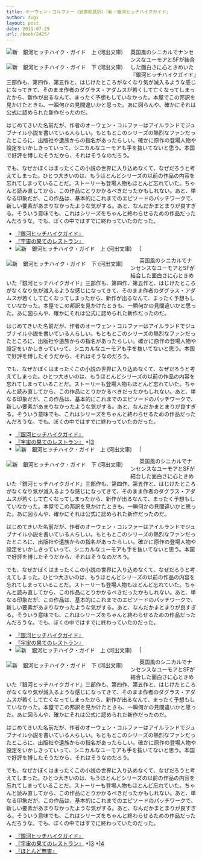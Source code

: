 ```yaml
---
title: オーウェン・コルファー（安原和見訳）『新・銀河ヒッチハイクガイド』
author: sugi
layout: post
date: 2011-07-29
url: /book/2425/
---
```

<a href="http://www.amazon.co.jp/exec/obidos/ASIN/4309463568/chezsugi-22/ref=nosim/" name="amazletlink" target="_blank"><img src="http://i1.wp.com/ecx.images-amazon.com/images/I/51Wn0R4kulL._SL160_.jpg?w=660" alt="新　銀河ヒッチハイク・ガイド　上 (河出文庫)" class="alignleft" style="float: left; margin: 0 20px 20px 0;" data-recalc-dims="1" /></a>

<a href="http://www.amazon.co.jp/exec/obidos/ASIN/4309463576/chezsugi-22/ref=nosim/" name="amazletlink" target="_blank"><img src="http://i0.wp.com/ecx.images-amazon.com/images/I/51-cC8QkkML._SL160_.jpg?w=660" alt="新　銀河ヒッチハイク・ガイド　下 (河出文庫)" class="alignleft" style="float: left; margin: 0 20px 20px 0;" data-recalc-dims="1" /></a>

英国風のシニカルでナンセンスなユーモアとSFが結合した面白さに心ときめいた『銀河ヒッチハイクガイド』三部作も、第四作、第五作と、はじけたところがなくなり気が滅入るような感じになってきて、そのまま作者のダグラス・アダムスが若くして亡くなってしまったから、新作が出るなんて、まったく予想もしていなかった。本屋でこの邦訳を見かけたときも、一瞬何かの見間違いかと思った。あに図らんや、確かにそれは公式に認められた新作だったのだ。

はじめてきいた名前だが、作者のオーウェン・コルファーはアイルランドでジュブナイル小説を書いている人らしい。もともとこのシリーズの熱烈なファンだったところに、出版社や遺族からの指名があったらしい。確かに原作の登場人物や設定をいかしきっていって、シニカルなユーモアも手を抜いてないと思う。本国で好評を博したそうだから、それはそうなのだろう。

でも、なぜかぼくはまったくこの小説の世界に入り込めなくて、なぜだろうと考えてしまった。ひとつ大きいのは、もうほとんどシリーズの以前の作品の内容を忘れてしまっていることだ。ストーリーも登場人物もほとんど忘れていた。ちゃんと読み直してから、この作品にとりかかるべきだったかもしれない。あと、単なる印象だが、この作品は、基本的にこれまでのエピソードのパッチワークで、新しい要素があまりなかったような気がする。あと、なんだかまとまりが良すぎる。そういう意味でも、これはシリーズをちゃんと終わらせるための作品だったんだろうな。でも、ぼくの中ではすでに終わっていたのだった。

  * [『銀河ヒッチハイクガイド』][1]
  * [『宇宙の果てのレストラン』][2]
  * [<a href="http://www.amazon.co.jp/exec/obidos/ASIN/4309463568/chezsugi-22/ref=nosim/" name="amazletlink" target="_blank"><img src="http://i1.wp.com/ecx.images-amazon.com/images/I/51Wn0R4kulL._SL160_.jpg?w=660" alt="新　銀河ヒッチハイク・ガイド　上 (河出文庫)" class="alignleft" style="float: left; margin: 0 20px 20px 0;" data-recalc-dims="1" /></a>

<a href="http://www.amazon.co.jp/exec/obidos/ASIN/4309463576/chezsugi-22/ref=nosim/" name="amazletlink" target="_blank"><img src="http://i0.wp.com/ecx.images-amazon.com/images/I/51-cC8QkkML._SL160_.jpg?w=660" alt="新　銀河ヒッチハイク・ガイド　下 (河出文庫)" class="alignleft" style="float: left; margin: 0 20px 20px 0;" data-recalc-dims="1" /></a>

英国風のシニカルでナンセンスなユーモアとSFが結合した面白さに心ときめいた『銀河ヒッチハイクガイド』三部作も、第四作、第五作と、はじけたところがなくなり気が滅入るような感じになってきて、そのまま作者のダグラス・アダムスが若くして亡くなってしまったから、新作が出るなんて、まったく予想もしていなかった。本屋でこの邦訳を見かけたときも、一瞬何かの見間違いかと思った。あに図らんや、確かにそれは公式に認められた新作だったのだ。

はじめてきいた名前だが、作者のオーウェン・コルファーはアイルランドでジュブナイル小説を書いている人らしい。もともとこのシリーズの熱烈なファンだったところに、出版社や遺族からの指名があったらしい。確かに原作の登場人物や設定をいかしきっていって、シニカルなユーモアも手を抜いてないと思う。本国で好評を博したそうだから、それはそうなのだろう。

でも、なぜかぼくはまったくこの小説の世界に入り込めなくて、なぜだろうと考えてしまった。ひとつ大きいのは、もうほとんどシリーズの以前の作品の内容を忘れてしまっていることだ。ストーリーも登場人物もほとんど忘れていた。ちゃんと読み直してから、この作品にとりかかるべきだったかもしれない。あと、単なる印象だが、この作品は、基本的にこれまでのエピソードのパッチワークで、新しい要素があまりなかったような気がする。あと、なんだかまとまりが良すぎる。そういう意味でも、これはシリーズをちゃんと終わらせるための作品だったんだろうな。でも、ぼくの中ではすでに終わっていたのだった。

  * [『銀河ヒッチハイクガイド』][1]
  * [『宇宙の果てのレストラン』][2]
  *][3] 
  * [<a href="http://www.amazon.co.jp/exec/obidos/ASIN/4309463568/chezsugi-22/ref=nosim/" name="amazletlink" target="_blank"><img src="http://i1.wp.com/ecx.images-amazon.com/images/I/51Wn0R4kulL._SL160_.jpg?w=660" alt="新　銀河ヒッチハイク・ガイド　上 (河出文庫)" class="alignleft" style="float: left; margin: 0 20px 20px 0;" data-recalc-dims="1" /></a>

<a href="http://www.amazon.co.jp/exec/obidos/ASIN/4309463576/chezsugi-22/ref=nosim/" name="amazletlink" target="_blank"><img src="http://i0.wp.com/ecx.images-amazon.com/images/I/51-cC8QkkML._SL160_.jpg?w=660" alt="新　銀河ヒッチハイク・ガイド　下 (河出文庫)" class="alignleft" style="float: left; margin: 0 20px 20px 0;" data-recalc-dims="1" /></a>

英国風のシニカルでナンセンスなユーモアとSFが結合した面白さに心ときめいた『銀河ヒッチハイクガイド』三部作も、第四作、第五作と、はじけたところがなくなり気が滅入るような感じになってきて、そのまま作者のダグラス・アダムスが若くして亡くなってしまったから、新作が出るなんて、まったく予想もしていなかった。本屋でこの邦訳を見かけたときも、一瞬何かの見間違いかと思った。あに図らんや、確かにそれは公式に認められた新作だったのだ。

はじめてきいた名前だが、作者のオーウェン・コルファーはアイルランドでジュブナイル小説を書いている人らしい。もともとこのシリーズの熱烈なファンだったところに、出版社や遺族からの指名があったらしい。確かに原作の登場人物や設定をいかしきっていって、シニカルなユーモアも手を抜いてないと思う。本国で好評を博したそうだから、それはそうなのだろう。

でも、なぜかぼくはまったくこの小説の世界に入り込めなくて、なぜだろうと考えてしまった。ひとつ大きいのは、もうほとんどシリーズの以前の作品の内容を忘れてしまっていることだ。ストーリーも登場人物もほとんど忘れていた。ちゃんと読み直してから、この作品にとりかかるべきだったかもしれない。あと、単なる印象だが、この作品は、基本的にこれまでのエピソードのパッチワークで、新しい要素があまりなかったような気がする。あと、なんだかまとまりが良すぎる。そういう意味でも、これはシリーズをちゃんと終わらせるための作品だったんだろうな。でも、ぼくの中ではすでに終わっていたのだった。

  * [『銀河ヒッチハイクガイド』][1]
  * [『宇宙の果てのレストラン』][2]
  * [<a href="http://www.amazon.co.jp/exec/obidos/ASIN/4309463568/chezsugi-22/ref=nosim/" name="amazletlink" target="_blank"><img src="http://i1.wp.com/ecx.images-amazon.com/images/I/51Wn0R4kulL._SL160_.jpg?w=660" alt="新　銀河ヒッチハイク・ガイド　上 (河出文庫)" class="alignleft" style="float: left; margin: 0 20px 20px 0;" data-recalc-dims="1" /></a>

<a href="http://www.amazon.co.jp/exec/obidos/ASIN/4309463576/chezsugi-22/ref=nosim/" name="amazletlink" target="_blank"><img src="http://i0.wp.com/ecx.images-amazon.com/images/I/51-cC8QkkML._SL160_.jpg?w=660" alt="新　銀河ヒッチハイク・ガイド　下 (河出文庫)" class="alignleft" style="float: left; margin: 0 20px 20px 0;" data-recalc-dims="1" /></a>

英国風のシニカルでナンセンスなユーモアとSFが結合した面白さに心ときめいた『銀河ヒッチハイクガイド』三部作も、第四作、第五作と、はじけたところがなくなり気が滅入るような感じになってきて、そのまま作者のダグラス・アダムスが若くして亡くなってしまったから、新作が出るなんて、まったく予想もしていなかった。本屋でこの邦訳を見かけたときも、一瞬何かの見間違いかと思った。あに図らんや、確かにそれは公式に認められた新作だったのだ。

はじめてきいた名前だが、作者のオーウェン・コルファーはアイルランドでジュブナイル小説を書いている人らしい。もともとこのシリーズの熱烈なファンだったところに、出版社や遺族からの指名があったらしい。確かに原作の登場人物や設定をいかしきっていって、シニカルなユーモアも手を抜いてないと思う。本国で好評を博したそうだから、それはそうなのだろう。

でも、なぜかぼくはまったくこの小説の世界に入り込めなくて、なぜだろうと考えてしまった。ひとつ大きいのは、もうほとんどシリーズの以前の作品の内容を忘れてしまっていることだ。ストーリーも登場人物もほとんど忘れていた。ちゃんと読み直してから、この作品にとりかかるべきだったかもしれない。あと、単なる印象だが、この作品は、基本的にこれまでのエピソードのパッチワークで、新しい要素があまりなかったような気がする。あと、なんだかまとまりが良すぎる。そういう意味でも、これはシリーズをちゃんと終わらせるための作品だったんだろうな。でも、ぼくの中ではすでに終わっていたのだった。

  * [『銀河ヒッチハイクガイド』][1]
  * [『宇宙の果てのレストラン』][2]
  *][3] 
  *][4] 
  * [『ほとんど無害』][5]


 [1]: http://asharpminor.com/book/20050922.html
 [2]: http://asharpminor.com/book/20050924.html
 [3]: http://asharpminor.com/book/20060506.html
 [4]: http://asharpminor.com/book/20060813.html
 [5]: http://asharpminor.com/book/20060919.html
